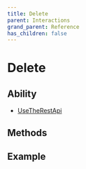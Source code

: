 ```yaml
---
title: Delete
parent: Interactions
grand_parent: Reference
has_children: false
---
```


# Delete

## Ability

- [UseTheRestApi](../../abilities/USE_THE_REST_API.md)

## Methods

## Example